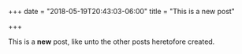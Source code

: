+++
date = "2018-05-19T20:43:03-06:00"
title = "This is a new post"

+++



This is a **new** post, like unto the other posts heretofore created. 



